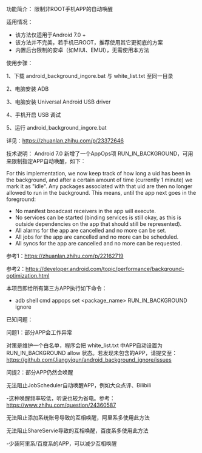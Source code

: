 功能简介：
限制非ROOT手机APP的自动唤醒

适用情况：
- 该方法仅适用于Android 7.0 +
- 该方法并不完美，若手机已ROOT，推荐使用其它更彻底的方案
- 内置后台限制的安卓（如MIUI、EMUI），无需使用本方法

使用步骤：

1、下载 android_background_ingore.bat 与 white_list.txt 至同一目录

2、电脑安装 ADB

3、电脑安装 Universal Android USB driver

4、手机开启 USB 调试 

5、运行 android_background_ingore.bat

详见：https://zhuanlan.zhihu.com/p/23372646

技术说明：
Android 7.0 新增了一个AppOps项 RUN_IN_BACKGROUND，可用来限制指定APP自动唤醒，如下：

For this implementation, we now keep track of how long a uid has
been in the background, and after a certain amount of time
(currently 1 minute) we mark it as "idle".  Any packages associated
with that uid are then no longer allowed to run in the background.
This means, until the app next goes in the foreground:

- No manifest broadcast receivers in the app will execute.
- No services can be started (binding services is still okay,
  as this is outside dependencies on the app that should still
  be represented).
- All alarms for the app are cancelled and no more can be set.
- All jobs for the app are cancelled and no more can be scheduled.
- All syncs for the app are cancelled and no more can be requested.

参考1：https://zhuanlan.zhihu.com/p/22162719

参考2：https://developer.android.com/topic/performance/background-optimization.html

本项目即给所有第三方APP执行如下命令：
- adb shell cmd appops set <package_name> RUN_IN_BACKGROUND ignore

已知问题：

问题1：部分APP会工作异常

对策是维护一个白名单，程序会把 white_list.txt 中APP自动设置为 RUN_IN_BACKGROUND allow 状态。若发现未包含的APP，请提交至：https://github.com/Jiangyiqun/android_background_ignore/issues

问提2：部分APP仍然会唤醒

无法阻止JobScheduler自动唤醒APP，例如大众点评、Bilibili

-这种唤醒频率较低，听说也较为省电。参考：https://www.zhihu.com/question/24360587

无法阻止添加系统账号导致的互相唤醒，阿里系多使用此方法

无法阻止ShareServie导致的互相唤醒，百度系多使用此方法

-少装阿里系/百度系的APP，可以减少互相唤醒
